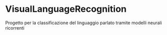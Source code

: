 # VisualLanguageRecognition

Progetto per la classificazione del linguaggio parlato tramite modelli neurali ricorrenti
